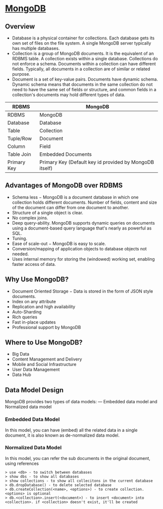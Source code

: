 # [MongoDB](https://mongodb.com)

## Overview
* Database is a physical container for collections. Each database gets its own set of files on the file system. A single MongoDB server typically has multiple databases.
* Collection is a group of MongoDB documents. It is the equivalent of an RDBMS table. A collection exists within a single database. Collections do not enforce a schema. Documents within a collection can have different fields. Typically, all documents in a collection are of similar or related purpose.
* Document is a set of key-value pairs. Documents have dynamic schema. Dynamic schema means that documents in the same collection do not need to have the same set of fields or structure, and common fields in a collection's documents may hold different types of data.

|RDBMS|MongoDB|
|-----|-------|
|RDBMS|MongoDB|
|Database|Database|
|Table|Collection|
|Tuple/Row|Document|
|Column|Field|
|Table Join|Embedded Documents|
|Primary Key|Primary Key (Default key id provided by MongoDB itself)|

## Advantages of MongoDB over RDBMS
* Schema less − MongoDB is a document database in which one collection holds different documents. Number of fields, content and size of the document can differ from one document to another.
* Structure of a single object is clear.
* No complex joins.
* Deep query-ability. MongoDB supports dynamic queries on documents using a document-based query language that's nearly as powerful as SQL.
* Tuning.
* Ease of scale-out − MongoDB is easy to scale.
* Conversion/mapping of application objects to database objects not needed.
* Uses internal memory for storing the (windowed) working set, enabling faster access of data.

## Why Use MongoDB?
* Document Oriented Storage − Data is stored in the form of JSON style documents.
* Index on any attribute
* Replication and high availability
* Auto-Sharding
* Rich queries
* Fast in-place updates
* Professional support by MongoDB

## Where to Use MongoDB?
* Big Data
* Content Management and Delivery
* Mobile and Social Infrastructure
* User Data Management
* Data Hub

## Data Model Design
MongoDB provides two types of data models: — Embedded data model and Normalized data model
### Embedded Data Model
In this model, you can have (embed) all the related data in a single document, it is also known as de-normalized data model.
### Normalized Data Model
In this model, you can refer the sub documents in the original document, using references

```
> use <db> - to switch between databases
> show dbs - to show all databases
> show collections - to show all collecitons in the current database
> db.dropDatabase() - to delete selected database
> db.createCollection(<name>, <options>) - to create collection. <options> is optional
> db.<collection>.insert(<document>) - to insert <document> into <collection>. if <collection> doesn't exist, it'll be created
```
